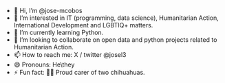 - 👋 Hi, I’m @jose-mcobos
- 👀 I’m interested in IT (programming, data science), Humanitarian Action, International Development and LGBTIQ+ matters.
- 🌱 I’m currently learning Python.
- 💞️ I’m looking to collaborate on open data and python projects related to Humanitarian Action.
- 📫 How to reach me: X / twitter @josel3
- 😄 Pronouns: He\they
- ⚡ Fun fact: 🏳️‍🌈 Proud carer of two chihuahuas.

<!---
jose-mcobos/jose-mcobos is a ✨ special ✨ repository because its `README.md` (this file) appears on your GitHub profile.
You can click the Preview link to take a look at your changes.
--->
